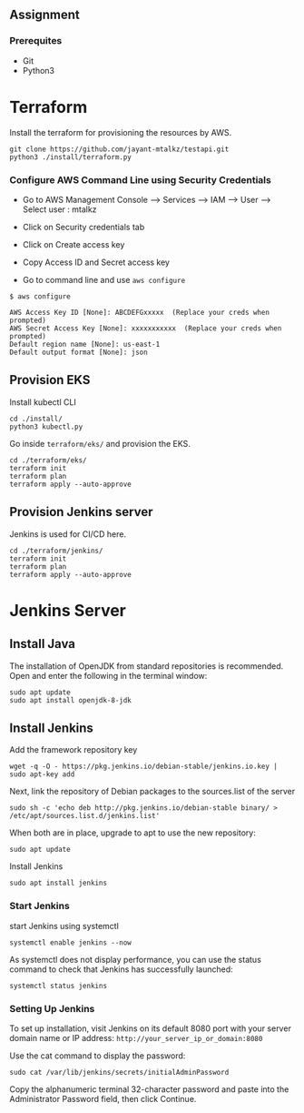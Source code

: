 ## Assignment

### Prerequites

* Git
* Python3

# Terraform

Install the terraform for provisioning the resources by AWS.
```
git clone https://github.com/jayant-mtalkz/testapi.git
python3 ./install/terraform.py
```
### Configure AWS Command Line using Security Credentials
* Go to AWS Management Console --> Services --> IAM --> User --> Select user : mtalkz

* Click on Security credentials tab

* Click on Create access key

* Copy Access ID and Secret access key

* Go to command line and use ``aws configure``

```
$ aws configure

AWS Access Key ID [None]: ABCDEFGxxxxx  (Replace your creds when prompted)
AWS Secret Access Key [None]: xxxxxxxxxxx  (Replace your creds when prompted)
Default region name [None]: us-east-1
Default output format [None]: json
```
## Provision EKS
Install kubectl CLI
```
cd ./install/
python3 kubectl.py
``` 

Go inside ``terraform/eks/`` and provision the EKS.
```
cd ./terraform/eks/
terraform init
terraform plan
terraform apply --auto-approve
```
## Provision Jenkins server

Jenkins is used for CI/CD here.
```
cd ./terraform/jenkins/
terraform init 
terraform plan
terraform apply --auto-approve
```


# Jenkins Server
## Install Java
The installation of OpenJDK from standard repositories is recommended. Open and enter the following in the terminal window:
```
sudo apt update 
sudo apt install openjdk-8-jdk 
```

## Install Jenkins
Add the framework repository key  
```
wget -q -O - https://pkg.jenkins.io/debian-stable/jenkins.io.key | sudo apt-key add
```
Next, link the repository of Debian packages to the sources.list of the server

```
sudo sh -c 'echo deb http://pkg.jenkins.io/debian-stable binary/ > /etc/apt/sources.list.d/jenkins.list' 
```
When both are in place, upgrade to apt to use the new repository: 

```
sudo apt update
```
Install Jenkins
```
sudo apt install jenkins 
```
###  Start Jenkins 
start Jenkins using systemctl
```
systemctl enable jenkins --now
```
As systemctl does not display performance, you can use the status command to check that Jenkins has successfully launched:
```
systemctl status jenkins
```
### Setting Up Jenkins
To set up installation, visit Jenkins on its default 8080 port with your server domain name or IP address: ``http://your_server_ip_or_domain:8080 ``


Use the cat command to display the password: 
```
sudo cat /var/lib/jenkins/secrets/initialAdminPassword 
```
Copy the alphanumeric terminal 32-character password and paste into the Administrator Password field, then click Continue. 



